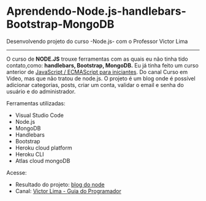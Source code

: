 # Aprendendo-Node.js-handlebars-Bootstrap-MongoDB
 Desenvolvendo projeto do curso -Node.js- com o Professor Victor Lima
 ***
 O curso de **NODE.JS** trouxe ferramentas com as quais eu não tinha tido contato,como: **handlebars, Bootstrap, MongoDB.** Eu já tinha feito um curso anterior de  [JavaScript / ECMAScript para iniciantes](https://www.youtube.com/playlist?list=PLHz_AreHm4dlsK3Nr9GVvXCbpQyHQl1o1). Do canal Curso em Video, mas que não tratou de node.js. O projeto é um blog onde é possível adicionar categorias, posts, criar um conta, validar o email e senha do usuário e do administrador.
 
Ferramentas utilizadas:
* Visual Studio Code
* Node.js
* MongoDB
* Handlebars
* Bootstrap
* Heroku cloud platform
* Heroku CLI
* Atlas cloud mongoDB

Acesse:
* Resultado do projeto: [blog do node](https://safe-gorge-65185.herokuapp.com/)
* Canal: [Victor Lima - Guia do Programador](https://www.youtube.com/channel/UC_issB-37g9lwfAA37fy2Tg)
 
